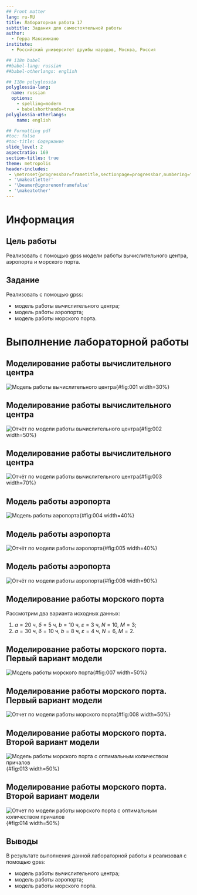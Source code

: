 ```yaml
---
## Front matter
lang: ru-RU
title: Лабораторная работа 17
subtitle: Задания для самостоятельной работы
author:
  - Герра Максимиано
institute:
  - Российский университет дружбы народов, Москва, Россия

## i18n babel
##babel-lang: russian
##babel-otherlangs: english

## I18n polyglossia
polyglossia-lang:
  name: russian
  options:
	- spelling=modern
	- babelshorthands=true
polyglossia-otherlangs:
	name: english

## Formatting pdf
#toc: false
#toc-title: Содержание
slide_level: 2
aspectratio: 169
section-titles: true
theme: metropolis
header-includes:
 - \metroset{progressbar=frametitle,sectionpage=progressbar,numbering=fraction}
 - '\makeatletter'
 - '\beamer@ignorenonframefalse'
 - '\makeatother'
---
```


# Информация

## Цель работы

Реализовать с помощью gpss модели работы вычислительного центра, аэропорта и морского порта.

## Задание

Реализовать с помощью gpss:

- модель работы вычислительного центра;
- модель работы аэропорта;
- модель работы морского порта.


# Выполнение лабораторной работы

## Моделирование работы вычислительного центра

![Модель работы вычислительного центра](image/1.png){#fig:001 width=30%}

## Моделирование работы вычислительного центра

![Отчёт по модели работы вычислительного центра](image/2.png){#fig:002 width=50%}

## Моделирование работы вычислительного центра

![Отчёт по модели работы вычислительного центра](image/3.png){#fig:003 width=70%}

## Модель работы аэропорта

![Модель работы аэропорта](image/4.png){#fig:004 width=40%}

## Модель работы аэропорта

![Отчёт по модели работы аэропорта](image/5.png){#fig:005 width=40%}

## Модель работы аэропорта

![Отчёт по модели работы аэропорта](image/6.png){#fig:006 width=90%}

## Моделирование работы морского порта

Рассмотрим два варианта исходных данных:

1) $a = 20$ ч, $\delta = 5$ ч, $b = 10$ ч, $\varepsilon = 3$ ч, $N = 10$, $M = 3$;
2) $a = 30$ ч, $\delta = 10$ ч, $b = 8$ ч, $\varepsilon = 4$ ч, $N = 6$, $M = 2$.

## Моделирование работы морского порта. Первый вариант модели

![Модель работы морского порта](image/7.png){#fig:007 width=50%}

## Моделирование работы морского порта. Первый вариант модели

![Отчет по модели работы морского порта](image/8.png){#fig:008 width=50%}

## Моделирование работы морского порта. Второй вариант модели

![Модель работы морского порта с оптимальным количеством причалов](image/9.png){#fig:013 width=50%}

## Моделирование работы морского порта. Второй вариант модели

![Отчет по модели работы морского порта с оптимальным количеством причалов](image/10.png){#fig:014 width=50%}

## Выводы

В результате выполнения данной лабораторной работы я реализовал с помощью gpss:

- модель работы вычислительного центра;
- модель работы аэропорта;
- модель работы морского порта.